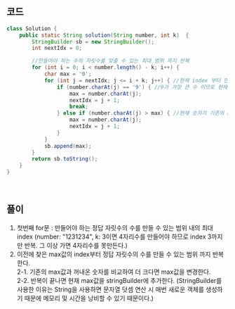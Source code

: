 ## 코드
```java
class Solution {
    public static String solution(String number, int k)  {
        StringBuilder sb = new StringBuilder();
        int nextIdx = 0;

        //만들어야 하는 수의 자릿수를 맞출 수 있는 최대 범위 까지 반복
        for (int i = 0; i < number.length() - k; i++) {
            char max = '0';
            for (int j = nextIdx; j <= i + k; j++) { //현재 index 부터 만들어야 하는 수의 자릿수를 맞출 수 있는 최대 범위까지 반복
                if (number.charAt(j) == '9') { //9가 가장 큰 수 이므로 현재 숫자가 9이면 max값으로 set하고 반복문을 빠져나간다.
                    max = number.charAt(j);
                    nextIdx = j + 1;
                    break;
                } else if (number.charAt(j) > max) { //현재 숫자가 기존의 max보다 클 때
                    max = number.charAt(j);
                    nextIdx = j + 1;
                }
            }
            sb.append(max);
        }
        return sb.toString();
    }
}
```

<br>

## 풀이
1. 첫번째 for문 : 만들어야 하는 정답 자릿수의 수를 만들 수 있는 범위 내의 최대 index (number: "1231234", k: 3이면 4자리수를 만들어야 하므로 index 3까지만 반복. 그 이상 가면 4자리수를 못만든다.)
2. 이전에 찾은 max값의 index부터 정답 자릿수의 수를 만들 수 있는 범위 까지 반복한다.  
2-1. 기존의 max값과 꺼내온 숫자를 비교하여 더 크다면 max값을 변경한다.  
2-2. 반복이 끝나면 현재 max값을 stringBuilder에 추가한다. (StringBuilder를 사용한 이유는 String을 사용하면 문자열 덧셈 연산 시 매번 새로운 객체를 생성하기 때문에 메모리 및 시간을 낭비할 수 있기 때문이다.)



